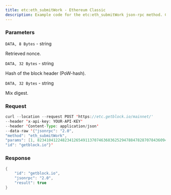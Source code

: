 ```yaml
---
title: etc:eth_submitWork - Ethereum Classic
description: Example code for the etc:eth_submitWork json-rpc method. Сomplete guide on how to use etc:eth_submitWork json-rpc in GetBlock.io Web3 documentation.
---
```


### Parameters


`DATA, 8 Bytes` - string

Retrieved nonce.

`DATA, 32 Bytes` - string

Hash of the block header (PoW-hash).

`DATA, 32 Bytes` - string

Mix digest.

### Request

``` java
curl --location --request POST 'https://etc.getblock.io/mainnet/' 
--header 'x-api-key: YOUR-API-KEY' 
--header 'Content-Type: application/json' 
--data-raw '{"jsonrpc": "2.0",
"method": "eth_submitWork",
"params": [1, 8234104122482341265491137074636836252947884782870784360943022469005013929455, "0xD1GE5700000000000000000000000000D1GE5700000000000000000000000000"],
"id": "getblock.io"}'
```

###  Response

``` java
{
    "id": "getblock.io",
    "jsonrpc": "2.0",
    "result": true
}
```

